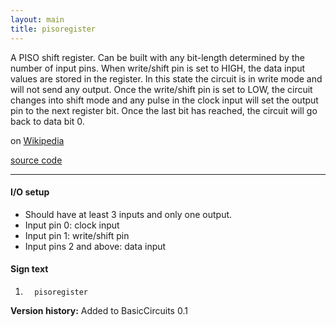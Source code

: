 ```yaml
---
layout: main
title: pisoregister
---
```


A PISO shift register. Can be built with any bit-length determined by the number of input pins.
When write/shift pin is set to HIGH, the data input values are stored in the register. In this state the circuit is in write mode and will not
send any output.
Once the write/shift pin is set to LOW, the circuit changes into shift mode and any pulse in the clock input will set the output pin to the next register bit. Once the last bit has reached, the circuit will go back to data bit 0.
 
on [Wikipedia](http://en.wikipedia.org/wiki/Shift_register)

[source code](https://github.com/eisental/BasicCircuits/blob/master/src/main/java/org/tal/basiccircuits/pisoregister.java)

* * *

#### I/O setup 
* Should have at least 3 inputs and only one output.
* Input pin 0: clock input
* Input pin 1: write/shift pin
* Input pins 2 and above: data input

#### Sign text
1. `   pisoregister   `

__Version history:__ Added to BasicCircuits 0.1